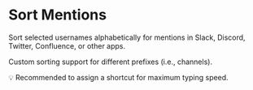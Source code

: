 # Sort Mentions

Sort selected usernames alphabetically for mentions in Slack, Discord, Twitter, Confluence, or other apps.

Custom sorting support for different prefixes (i.e., channels).

💡 Recommended to assign a shortcut for maximum typing speed.
